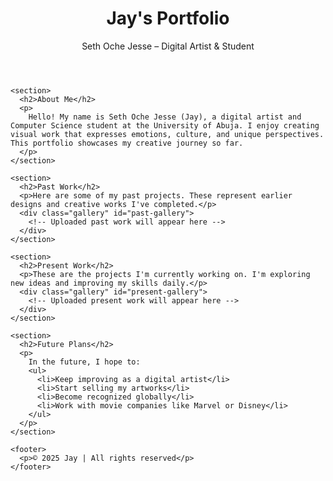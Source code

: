 <!DOCTYPE html>
<html lang="en">
<head>
  <meta charset="UTF-8" />
  <meta name="viewport" content="width=device-width, initial-scale=1.0"/>
  <title>Jay's Portfolio</title>
  <link rel="stylesheet" href="style.css"/>
</head>
<body>
  <div class="container">
    <header>
      <h1>Jay's Portfolio</h1>
      <p class="sub">Seth Oche Jesse – Digital Artist & Student</p>
    </header>

    <section>
      <h2>About Me</h2>
      <p>
        Hello! My name is Seth Oche Jesse (Jay), a digital artist and Computer Science student at the University of Abuja. I enjoy creating visual work that expresses emotions, culture, and unique perspectives. This portfolio showcases my creative journey so far.
      </p>
    </section>

    <section>
      <h2>Past Work</h2>
      <p>Here are some of my past projects. These represent earlier designs and creative works I've completed.</p>
      <div class="gallery" id="past-gallery">
        <!-- Uploaded past work will appear here -->
      </div>
    </section>

    <section>
      <h2>Present Work</h2>
      <p>These are the projects I'm currently working on. I'm exploring new ideas and improving my skills daily.</p>
      <div class="gallery" id="present-gallery">
        <!-- Uploaded present work will appear here -->
      </div>
    </section>

    <section>
      <h2>Future Plans</h2>
      <p>
        In the future, I hope to:
        <ul>
          <li>Keep improving as a digital artist</li>
          <li>Start selling my artworks</li>
          <li>Become recognized globally</li>
          <li>Work with movie companies like Marvel or Disney</li>
        </ul>
      </p>
    </section>

    <footer>
      <p>© 2025 Jay | All rights reserved</p>
    </footer>
  </div>

  <!-- This script allows ONLY YOU to upload images manually when editing -->
  <script>
    const pastImages = [
      // Add paths to past images here
      "images/past1.jpg",
      "images/past2.jpg"
    ];

    const presentImages = [
      // Add paths to present images here
      "images/present1.jpg",
      "images/present2.jpg"
    ];

    function displayImages(imageList, containerId) {
      const container = document.getElementById(containerId);
      imageList.forEach(src => {
        const img = document.createElement("img");
        img.src = src;
        img.alt = "Project image";
        container.appendChild(img);
      });
    }

    displayImages(pastImages, "past-gallery");
    displayImages(presentImages, "present-gallery");
  </script>
</body>
</html>
